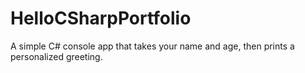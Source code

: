 # HelloCSharpPortfolio
A simple C# console app that takes your name and age, then prints a personalized greeting.
